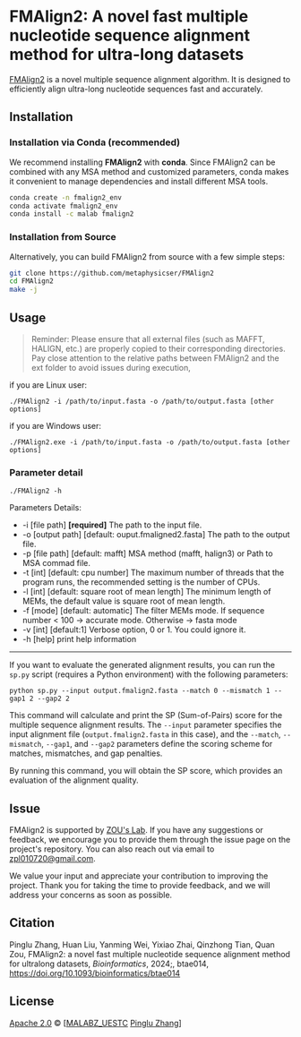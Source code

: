 # FMAlign2: A novel fast multiple nucleotide sequence alignment method for ultra-long datasets

[FMAlign2](https://academic.oup.com/bioinformatics/advance-article/doi/10.1093/bioinformatics/btae014/7515251?searchresult=1) is a novel multiple sequence alignment algorithm. It is designed to efficiently align ultra-long nucleotide sequences fast and accurately.

## Installation

### Installation via Conda (recommended)

We recommend installing **FMAlign2** with **conda**.
Since FMAlign2 can be combined with any MSA method and customized parameters, conda makes it convenient to manage dependencies and install different MSA tools.

```bash
conda create -n fmalign2_env
conda activate fmalign2_env
conda install -c malab fmalign2
```

### Installation from Source

Alternatively, you can build FMAlign2 from source with a few simple steps:

```bash
git clone https://github.com/metaphysicser/FMAlign2
cd FMAlign2
make -j
```



## Usage

> Reminder: Please ensure that all external files (such as MAFFT, HALIGN, etc.) are properly copied to their corresponding directories. Pay close attention to the relative paths between FMAlign2 and the ext folder to avoid issues during execution,

if you are Linux user:

   ```shell
   ./FMAlign2 -i /path/to/input.fasta -o /path/to/output.fasta [other options]
   ```

if you are Windows user:

   ```shell
   ./FMAlign2.exe -i /path/to/input.fasta -o /path/to/output.fasta [other options]
   ```
### Parameter detail

 ~~~
 ./FMAlign2 -h
 ~~~

  Parameters Details:

   - -i [file path] **[required]** The path to the input file.
   - -o [output path] [default: ouput.fmaligned2.fasta] The path to the output file.
   - -p [file path] [default: mafft] MSA method (mafft, halign3) or Path to MSA commad file.
   - -t [int] [default: cpu number]  The maximum number of threads that the program runs, the recommended setting is the number of CPUs.
   - -l [int] [default: square root of mean length] The minimum length of MEMs, the default value is square root of mean length.
   - -f [mode] [default: automatic] The filter MEMs mode. If sequence number < 100 → accurate mode. Otherwise → fasta mode
   - -v [int] [default:1] Verbose option, 0 or 1. You could ignore it.
   - -h [help] print help information

-----


If you want to evaluate the generated alignment results, you can run the `sp.py` script (requires a Python environment) with the following parameters:

```shell
python sp.py --input output.fmalign2.fasta --match 0 --mismatch 1 --gap1 2 --gap2 2
```

This command will calculate and print the SP (Sum-of-Pairs) score for the multiple sequence alignment results. The `--input` parameter specifies the input alignment file (`output.fmalign2.fasta` in this case), and the `--match`, `--mismatch`, `--gap1`, and `--gap2` parameters define the scoring scheme for matches, mismatches, and gap penalties.

By running this command, you will obtain the SP score, which provides an evaluation of the alignment quality.


## Issue

FMAlign2 is supported by [ZOU's Lab](https://github.com/malabz). If you have any suggestions or feedback, we encourage you to provide them through the issue page on the project's repository. You can also reach out via email to zpl010720@gmail.com.

We value your input and appreciate your contribution to improving the project. Thank you for taking the time to provide feedback, and we will address your concerns as soon as possible.


## Citation

Pinglu Zhang, Huan Liu, Yanming Wei, Yixiao Zhai, Qinzhong Tian, Quan Zou, FMAlign2: a novel fast multiple nucleotide sequence alignment method for ultralong datasets, *Bioinformatics*, 2024;, btae014, https://doi.org/10.1093/bioinformatics/btae014

## License

[Apache 2.0](https://github.com/metaphysicser/FMAlign2/blob/master/LICENSE) © [[MALABZ_UESTC](https://github.com/malabz) [Pinglu Zhang](https://github.com/metaphysicser)]
